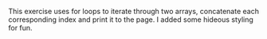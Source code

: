 This exercise uses for loops to iterate through two arrays, concatenate each corresponding index and print it to the page. I added some hideous styling for fun.